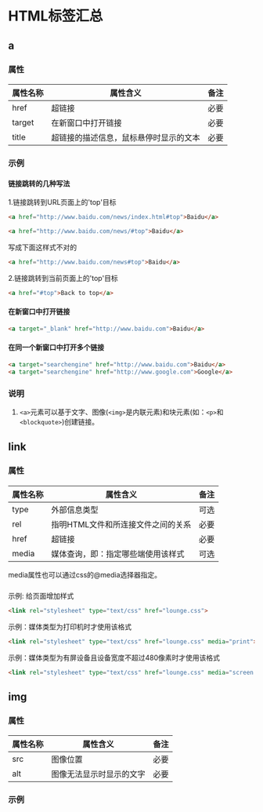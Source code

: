 # HTML标签汇总

## a

### 属性

#### 

|属性名称           |属性含义                       |备注               |
|-------------------|-------------------------------|-------------------|
|href               |超链接                         |必要               |
|target             |在新窗口中打开链接             |必要               |
|title              |超链接的描述信息，鼠标悬停时显示的文本|必要               |


### 示例

#### 链接跳转的几种写法

1.链接跳转到URL页面上的'top'目标

```html
<a href="http://www.baidu.com/news/index.html#top">Baidu</a>
```
```html
<a href="http://www.baidu.com/news/#top">Baidu</a>
```

写成下面这样式不对的

```html
<a href="http://www.baidu.com/news#top">Baidu</a>
```

2.链接跳转到当前页面上的'top'目标

```html
<a href="#top">Back to top</a>
```


#### 在新窗口中打开链接

```html
<a target="_blank" href="http://www.baidu.com">Baidu</a>
```


#### 在同一个新窗口中打开多个链接

```html
<a target="searchengine" href="http://www.baidu.com">Baidu</a>
<a target="searchengine" href="http://www.google.com">Google</a>
```


### 说明

1. `<a>`元素可以基于文字、图像(`<img>`是内联元素)和块元素(如：`<p>`和`<blockquote>`)创建链接。


## link

### 属性

#### 

|属性名称           |属性含义                       |备注                   |
|-------------------|-------------------------------|-----------------------|
|type				|外部信息类型 						|可选|
|rel				|指明HTML文件和所连接文件之间的关系	|必要|
|href				|超链接 							|必要|
|media              |媒体查询，即：指定哪些端使用该样式 |可选|

media属性也可以通过css的@media选择器指定。

###  

示例: 给页面增加样式

```html
<link rel="stylesheet" type="text/css" href="lounge.css">
```

示例：媒体类型为打印机时才使用该格式

```html
<link rel="stylesheet" type="text/css" href="lounge.css" media="print">
```

示例：媒体类型为有屏设备且设备宽度不超过480像素时才使用该格式

```html
<link rel="stylesheet" type="text/css" href="lounge.css" media="screen and (max-device-width: 480px)">
```


## img

### 属性

#### 

|属性名称           |属性含义                       |备注                   |
|-------------------|-------------------------------|-----------------------|
|src                |图像位置                       |必要                   |
|alt                |图像无法显示时显示的文字       |必要                   |


### 示例

